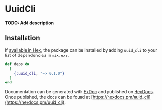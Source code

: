 # UuidCli

**TODO: Add description**

## Installation

If [available in Hex](https://hex.pm/docs/publish), the package can be installed
by adding `uuid_cli` to your list of dependencies in `mix.exs`:

```elixir
def deps do
  [
    {:uuid_cli, "~> 0.1.0"}
  ]
end
```

Documentation can be generated with [ExDoc](https://github.com/elixir-lang/ex_doc)
and published on [HexDocs](https://hexdocs.pm). Once published, the docs can
be found at [https://hexdocs.pm/uuid_cli](https://hexdocs.pm/uuid_cli).

